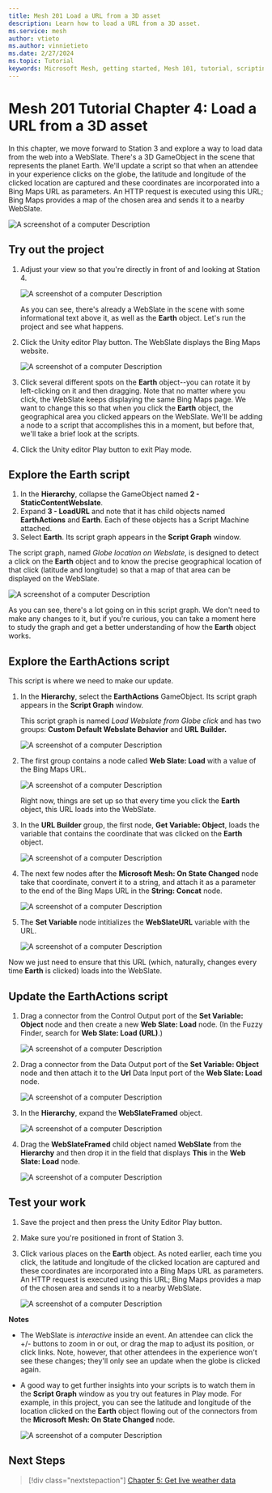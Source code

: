 ```yaml
---
title: Mesh 201 Load a URL from a 3D asset
description: Learn how to load a URL from a 3D asset.
ms.service: mesh
author: vtieto
ms.author: vinnietieto
ms.date: 2/27/2024
ms.topic: Tutorial
keywords: Microsoft Mesh, getting started, Mesh 101, tutorial, scripting, visual scripting, code, coding, interactivity, webslates, HTML
---
```


# Mesh 201 Tutorial Chapter 4: Load a URL from a 3D asset

In this chapter, we move forward to Station 3 and explore a way to load data from the web into a WebSlate. There's a 3D GameObject in the scene that represents the planet Earth. We'll update a script so that when an attendee in your experience clicks on the globe, the latitude and longitude of the clicked location are captured and these coordinates are incorporated into a Bing Maps URL as parameters. An HTTP request is executed using this URL; Bing Maps provides a map of the chosen area and sends it to a nearby WebSlate.

![A screenshot of a computer Description ](../../../media/mesh-201/064-station-one-two-play-mode.png)

## Try out the project

1. Adjust your view so that you're directly in front of and looking at Station 4.

    ![A screenshot of a computer Description ](../../../media/mesh-201/050-station-one-two-closeup.png)

    As you can see, there's already a WebSlate in the scene with some informational text above it, as well as the **Earth** object. Let's run the project and see what happens.

1. Click the Unity editor Play button. The WebSlate displays the Bing Maps website.

    ![A screenshot of a computer Description ](../../../media/mesh-201/051-webslate-with-bing-maps-loaded.png)

1. Click several different spots on the **Earth** object--you can rotate it by left-clicking on it and then dragging. Note that no matter where you click, the WebSlate keeps displaying the same Bing Maps page. We want to change this so that when you click the **Earth** object, the geographical area you clicked appears on the WebSlate. We'll be adding a node to a script that accomplishes this in a moment, but before that, we'll take a brief look at the scripts.

1. Click the Unity editor Play button to exit Play mode.

## Explore the Earth script

1. In the **Hierarchy**, collapse the GameObject named **2 - StaticContentWebslate**.
1. Expand **3 - LoadURL** and note that it has child objects named **EarthActions** and **Earth**. Each of these objects has a Script Machine attached. 
1. Select **Earth**. Its script graph appears in the **Script Graph** window. 

The script graph, named *Globe location on Webslate*, is designed to detect a click on the **Earth** object and to know the precise geographical location of that click (latitude and longitude) so that a map of that area can be displayed on the WebSlate. 

![A screenshot of a computer Description ](../../../media/mesh-201/053-earth-graph.png)

As you can see, there's a lot going on in this script graph. We don't need to make any changes to it, but if you're curious, you can take a moment here to study the graph and get a better understanding of how the **Earth** object works.

## Explore the EarthActions script

This script is where we need to make our update.

1. In the **Hierarchy**, select the **EarthActions** GameObject. Its script graph appears in the **Script Graph** window. 

    This script graph is named *Load Webslate from Globe click* and has two groups: **Custom Default Webslate Behavior** and **URL Builder.**

    ![A screenshot of a computer Description ](../../../media/mesh-201/054-earthactions-script.png)

1. The first group contains a node called **Web Slate: Load** with a value of the Bing Maps URL. 

    ![A screenshot of a computer Description ](../../../media/mesh-201/055-default-url.png)

    Right now, things are set up so that every time you click the **Earth** object, this URL loads into the WebSlate.

1. In the **URL Builder** group, the first node, **Get Variable: Object**, loads the variable that contains the coordinate that was clicked on the **Earth** object.

    ![A screenshot of a computer Description ](../../../media/mesh-201/056-get-existing-coordinate.png)

1. The next few nodes after the **Microsoft Mesh: On State Changed** node take that coordinate, convert it to a string, and attach it as a parameter to the end of the Bing Maps URL in the **String: Concat** node.

    ![A screenshot of a computer Description ](../../../media/mesh-201/057-string-concat.png)

1. The **Set Variable** node intitializes the **WebSlateURL** variable with the URL.

    ![A screenshot of a computer Description ](../../../media/mesh-201/059-variable-initialized.png)

Now we just need to ensure that this URL (which, naturally, changes every time **Earth** is clicked) loads into the WebSlate.

## Update the EarthActions script

1. Drag a connector from the Control Output port of the **Set Variable: Object** node and then create a new **Web Slate: Load** node. (In the Fuzzy Finder, search for **Web Slate: Load (URL)**.)

    ![A screenshot of a computer Description ](../../../media/mesh-201/060-web-slate-load-url-node.png)

1. Drag a connector from the Data Output port of the **Set Variable: Object** node and then attach it to the **Url** Data Input port of the **Web Slate: Load** node.

    ![A screenshot of a computer Description ](../../../media/mesh-201/061-data-connector-web-slate-load.png)

1. In the **Hierarchy**, expand the **WebSlateFramed** object.

    ![A screenshot of a computer Description ](../../../media/mesh-201/062-webslateframed-expanded.png)

1. Drag the **WebSlateFramed** child object named **WebSlate** from the **Hierarchy** and then drop it in the field that displays **This** in the **Web Slate: Load** node.

    ![A screenshot of a computer Description ](../../../media/mesh-201/063-drag-and-drop-webslate.png)

## Test your work

1. Save the project and then press the Unity Editor Play button.

1. Make sure you're positioned in front of Station 3. 

1. Click various places on the **Earth** object. As noted earlier, each time you click, the latitude and longitude of the clicked location are captured and these coordinates are incorporated into a Bing Maps URL as parameters. An HTTP request is executed using this URL; Bing Maps provides a map of the chosen area and sends it to a nearby WebSlate.

    ![A screenshot of a computer Description ](../../../media/mesh-201/064-station-one-two-play-mode.png)

**Notes**
- The WebSlate is *interactive* inside an event. An attendee can click the +/- buttons to zoom in or out, or drag the map to adjust its position, or click links. Note, however, that other attendees in the experience won't see these changes; they'll only see an update when the globe is clicked again.
- A good way to get further insights into your scripts is to watch them in the **Script Graph** window as you try out features in Play mode. For example, in this project, you can see the latitude and longitude of the location clicked on the **Earth** object flowing out of the connectors from the **Microsoft Mesh: On State Changed** node.

    ![A screenshot of a computer Description ](../../../media/mesh-201/065-connector-data.png)

## Next Steps

> [!div class="nextstepaction"]
> [Chapter 5: Get live weather data](./mesh-201-05-live-weather-data.md)
